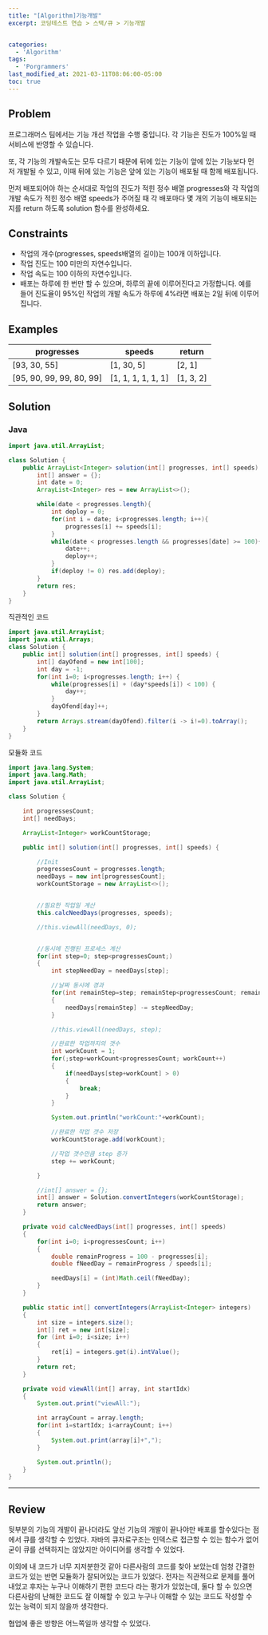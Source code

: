 ```yaml
---
title: "[Algorithm]기능개발"
excerpt: 코딩테스트 연습 > 스택/큐 > 기능개발


categories:
  - 'Algorithm'
tags:
  - 'Porgrammers'
last_modified_at: 2021-03-11T08:06:00-05:00
toc: true
---
```


## Problem

프로그래머스 팀에서는 기능 개선 작업을 수행 중입니다. 각 기능은 진도가 100%일 때 서비스에 반영할 수 있습니다.

또, 각 기능의 개발속도는 모두 다르기 때문에 뒤에 있는 기능이 앞에 있는 기능보다 먼저 개발될 수 있고, 이때 뒤에 있는 기능은 앞에 있는 기능이 배포될 때 함께 배포됩니다.

먼저 배포되어야 하는 순서대로 작업의 진도가 적힌 정수 배열 progresses와 각 작업의 개발 속도가 적힌 정수 배열 speeds가 주어질 때 각 배포마다 몇 개의 기능이 배포되는지를 return 하도록 solution 함수를 완성하세요.

## Constraints  

- 작업의 개수(progresses, speeds배열의 길이)는 100개 이하입니다.
- 작업 진도는 100 미만의 자연수입니다.
- 작업 속도는 100 이하의 자연수입니다.
- 배포는 하루에 한 번만 할 수 있으며, 하루의 끝에 이루어진다고 가정합니다. 예를 들어 진도율이 95%인 작업의 개발 속도가 하루에 4%라면 배포는 2일 뒤에 이루어집니다.

## Examples

progresses|speeds|return
-|------|-----
[93, 30, 55]|[1, 30, 5]|[2, 1]
[95, 90, 99, 99, 80, 99]|[1, 1, 1, 1, 1, 1]|[1, 3, 2]

## Solution

### Java

```java
import java.util.ArrayList;

class Solution {
    public ArrayList<Integer> solution(int[] progresses, int[] speeds) {
        int[] answer = {};
        int date = 0;
        ArrayList<Integer> res = new ArrayList<>();

        while(date < progresses.length){
            int deploy = 0;
            for(int i = date; i<progresses.length; i++){
                progresses[i] += speeds[i];
            }
            while(date < progresses.length && progresses[date] >= 100){
                date++;
                deploy++;
            }
            if(deploy != 0) res.add(deploy);
        }
        return res;
    }
}
```

직관적인 코드

```java
import java.util.ArrayList;
import java.util.Arrays;
class Solution {
    public int[] solution(int[] progresses, int[] speeds) {
        int[] dayOfend = new int[100];
        int day = -1;
        for(int i=0; i<progresses.length; i++) {
            while(progresses[i] + (day*speeds[i]) < 100) {
                day++;
            }
            dayOfend[day]++;
        }
        return Arrays.stream(dayOfend).filter(i -> i!=0).toArray();
    }
}
```

모듈화 코드
```java
import java.lang.System;
import java.lang.Math;
import java.util.ArrayList;

class Solution {

    int progressesCount;
    int[] needDays; 

    ArrayList<Integer> workCountStorage;

    public int[] solution(int[] progresses, int[] speeds) {

        //Init
        progressesCount = progresses.length;
        needDays = new int[progressesCount];
        workCountStorage = new ArrayList<>();


        //필요한 작업일 계산
        this.calcNeedDays(progresses, speeds);

        //this.viewAll(needDays, 0);


        //동시에 진행된 프로세스 계산
        for(int step=0; step<progressesCount;)
        {
            int stepNeedDay = needDays[step];

            //날짜 동시에 경과
            for(int remainStep=step; remainStep<progressesCount; remainStep++)
            {
                needDays[remainStep] -= stepNeedDay;
            }

            //this.viewAll(needDays, step);

            //완료한 작업까지의 갯수
            int workCount = 1;
            for(;step+workCount<progressesCount; workCount++)
            {
                if(needDays[step+workCount] > 0)
                {
                    break;
                }
            }

            System.out.println("workCount:"+workCount);

            //완료한 작업 갯수 저장
            workCountStorage.add(workCount);

            //작업 갯수만큼 step 증가
            step += workCount;    

        }

        //int[] answer = {};
        int[] answer = Solution.convertIntegers(workCountStorage);
        return answer;
    }

    private void calcNeedDays(int[] progresses, int[] speeds)
    {
        for(int i=0; i<progressesCount; i++)
        {
            double remainProgress = 100 - progresses[i];
            double fNeedDay = remainProgress / speeds[i];

            needDays[i] = (int)Math.ceil(fNeedDay);
        }
    }

    public static int[] convertIntegers(ArrayList<Integer> integers)
    {
        int size = integers.size();
        int[] ret = new int[size];
        for (int i=0; i<size; i++)
        {
            ret[i] = integers.get(i).intValue();
        }
        return ret;
    }

    private void viewAll(int[] array, int startIdx)
    {
        System.out.print("viewAll:");

        int arrayCount = array.length;
        for(int i=startIdx; i<arrayCount; i++)
        {
            System.out.print(array[i]+",");
        }

        System.out.println();
    }
}
```

---

## Review  

뒷부분의 기능의 개발이 끝나더라도 앞선 기능의 개발이 끝나야만 배포를 할수있다는 점에서 큐를 생각할 수 있었다. 자바의 큐자료구조는 인덱스로 접근할 수 있는 함수가 없어 굳이 큐를 선택하지는 않았지만 아이디어를 생각할 수 있었다.

이외에 내 코드가 너무 지저분한것 같아 다른사람의 코드를 찾아 보았는데 엄청 간결한 코드가 있는 반면 모듈화가 잘되어있는 코드가 있었다. 전자는 직관적으로 문제를 풀어내었고 후자는 누구나 이해하기 편한 코드다 라는 평가가 있었는데, 둘다 할 수 있으면 다른사람의 난해한 코드도 잘 이해할 수 있고 누구나 이해할 수 있는 코드도 작성할 수 있는 능력이 되지 않을까 생각한다.

협업에 좋은 방향은 어느쪽일까 생각할 수 있었다.
